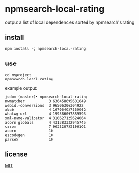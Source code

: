 # npmsearch-local-rating

output a list of local dependencies sorted by npmsearch's rating

## install

`npm install -g npmsearch-local-rating`

## use

```
cd myproject
npmsearch-local-rating
```

example output:
```
jsdom (master)‣ npmsearch-local-rating
nwmatcher           3.636458695601649
webidl-conversions  3.96506306304922
abab                4.167084937889962
whatwg-url          4.199386097889593
xml-name-validator  4.310627125624064
acorn-globals       4.431383332945745
cssom               7.963228755196162
acorn               10
escodegen           10
parse5              10
```

## license

[MIT](LICENSE.txt)
